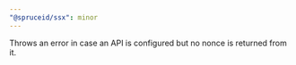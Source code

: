 ```yaml
---
"@spruceid/ssx": minor
---
```


Throws an error in case an API is configured but no nonce is returned from it.
